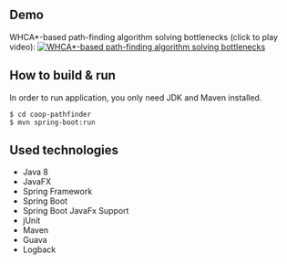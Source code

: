## Demo
WHCA\*-based path-finding algorithm solving bottlenecks (click to play video):
[![WHCA\*-based path-finding algorithm solving bottlenecks](http://img.youtube.com/vi/_fSbakEx_vY/0.jpg)](http://www.youtube.com/watch?v=_fSbakEx_vY "WHCA\*-based path-finding algorithm solving bottlenecks (click to play video)")

## How to build & run
In order to run application, you only need JDK and Maven installed.
```
$ cd coop-pathfinder
$ mvn spring-boot:run
```

## Used technologies
* Java 8
* JavaFX
* Spring Framework
* Spring Boot
* Spring Boot JavaFx Support
* jUnit
* Maven
* Guava
* Logback
